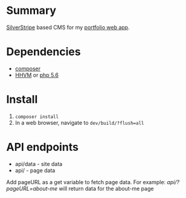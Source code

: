 # Summary
[SilverStripe](https://www.silverstripe.org/) based CMS for my [portfolio web app](https://github.com/ehyland/eamon-app).

# Dependencies
- [composer](https://getcomposer.org/)
- [HHVM](http://hhvm.com/) or [php 5.6](http://www.php.net/)

# Install
1. `composer install`
2.  In a web browser, navigate to `dev/build/?flush=all`

# API endpoints
* api/data - site data
* api/ - page data

Add pageURL as a get variable to fetch page data. 
For example: *api/?pageURL=about-me* will return data for the about-me page
